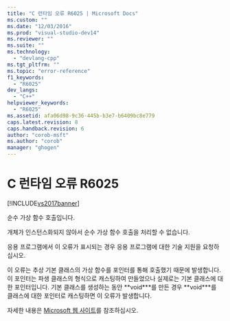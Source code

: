 ```yaml
---
title: "C 런타임 오류 R6025 | Microsoft Docs"
ms.custom: ""
ms.date: "12/03/2016"
ms.prod: "visual-studio-dev14"
ms.reviewer: ""
ms.suite: ""
ms.technology: 
  - "devlang-cpp"
ms.tgt_pltfrm: ""
ms.topic: "error-reference"
f1_keywords: 
  - "R6025"
dev_langs: 
  - "C++"
helpviewer_keywords: 
  - "R6025"
ms.assetid: afa06d98-9c36-445b-b3e7-b6409bc8e779
caps.latest.revision: 8
caps.handback.revision: 6
author: "corob-msft"
ms.author: "corob"
manager: "ghogen"
---
```

# C 런타임 오류 R6025
[!INCLUDE[vs2017banner](../../assembler/inline/includes/vs2017banner.md)]

순수 가상 함수 호출입니다.  
  
 개체가 인스턴스화되지 않아서 순수 가상 함수 호출을 처리할 수 없습니다.  
  
 응용 프로그램에서 이 오류가 표시되는 경우 응용 프로그램에 대한 기술 지원을 요청하십시오.  
  
 이 오류는 추상 기본 클래스의 가상 함수를 포인터를 통해 호출했기 때문에 발생합니다. 이 포인터는 파생 클래스의 형식으로 캐스팅하여 만들었으나 실제로는 기본 클래스에 대한 포인터입니다.  기본 클래스를 생성하는 동안 **void\***를 만든 경우 **void\***를 클래스에 대한 포인터로 캐스팅하면 이 오류가 발생합니다.  
  
 자세한 내용은 [Microsoft 웹 사이트](http://go.microsoft.com/fwlink/?LinkId=75220)를 참조하십시오.